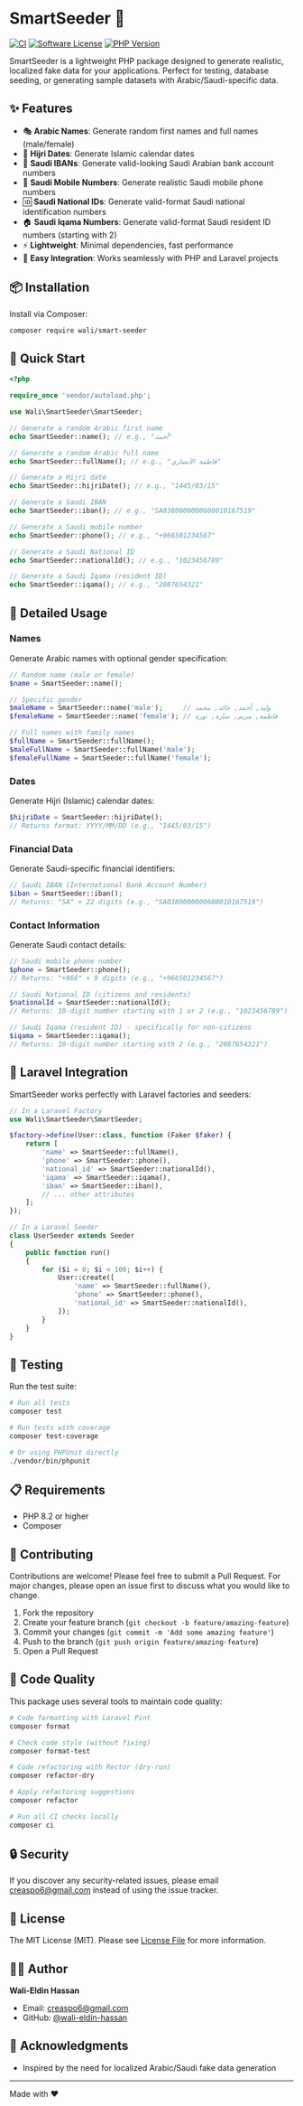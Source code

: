 # SmartSeeder 🌱

[![CI](https://github.com/wali-eldin-hassan/smart-seeder/workflows/CI/badge.svg)](https://github.com/wali-eldin-hassan/smart-seeder/actions)
[![Software License](https://img.shields.io/badge/license-MIT-brightgreen.svg?style=flat-square)](LICENSE)
[![PHP Version](https://img.shields.io/badge/php-%5E8.2-blue.svg?style=flat-square)](https://php.net)

SmartSeeder is a lightweight PHP package designed to generate realistic, localized fake data for your applications. Perfect for testing, database seeding, or generating sample datasets with Arabic/Saudi-specific data.

## ✨ Features

- 🎭 **Arabic Names**: Generate random first names and full names (male/female)
- 📅 **Hijri Dates**: Generate Islamic calendar dates
- 🏦 **Saudi IBANs**: Generate valid-looking Saudi Arabian bank account numbers
- 📱 **Saudi Mobile Numbers**: Generate realistic Saudi mobile phone numbers
- 🆔 **Saudi National IDs**: Generate valid-format Saudi national identification numbers
- 🏠 **Saudi Iqama Numbers**: Generate valid-format Saudi resident ID numbers (starting with 2)
- ⚡ **Lightweight**: Minimal dependencies, fast performance
- 🔧 **Easy Integration**: Works seamlessly with PHP and Laravel projects

## 📦 Installation

Install via Composer:

```bash
composer require wali/smart-seeder
```

## 🚀 Quick Start

```php
<?php

require_once 'vendor/autoload.php';

use Wali\SmartSeeder\SmartSeeder;

// Generate a random Arabic first name
echo SmartSeeder::name(); // e.g., "أحمد"

// Generate a random Arabic full name
echo SmartSeeder::fullName(); // e.g., "فاطمة الأنصاري"

// Generate a Hijri date
echo SmartSeeder::hijriDate(); // e.g., "1445/03/15"

// Generate a Saudi IBAN
echo SmartSeeder::iban(); // e.g., "SA0380000000608010167519"

// Generate a Saudi mobile number
echo SmartSeeder::phone(); // e.g., "+966501234567"

// Generate a Saudi National ID
echo SmartSeeder::nationalId(); // e.g., "1023456789"

// Generate a Saudi Iqama (resident ID)
echo SmartSeeder::iqama(); // e.g., "2087654321"
```

## 📖 Detailed Usage

### Names

Generate Arabic names with optional gender specification:

```php
// Random name (male or female)
$name = SmartSeeder::name();

// Specific gender
$maleName = SmartSeeder::name('male');     // وليد, أحمد, خالد, محمد
$femaleName = SmartSeeder::name('female'); // فاطمة, مريم, سارة, نورة

// Full names with family names
$fullName = SmartSeeder::fullName();
$maleFullName = SmartSeeder::fullName('male');
$femaleFullName = SmartSeeder::fullName('female');
```

### Dates

Generate Hijri (Islamic) calendar dates:

```php
$hijriDate = SmartSeeder::hijriDate();
// Returns format: YYYY/MM/DD (e.g., "1445/03/15")
```

### Financial Data

Generate Saudi-specific financial identifiers:

```php
// Saudi IBAN (International Bank Account Number)
$iban = SmartSeeder::iban();
// Returns: "SA" + 22 digits (e.g., "SA0380000000608010167519")
```

### Contact Information

Generate Saudi contact details:

```php
// Saudi mobile phone number
$phone = SmartSeeder::phone();
// Returns: "+966" + 9 digits (e.g., "+966501234567")

// Saudi National ID (citizens and residents)
$nationalId = SmartSeeder::nationalId();
// Returns: 10-digit number starting with 1 or 2 (e.g., "1023456789")

// Saudi Iqama (resident ID) - specifically for non-citizens
$iqama = SmartSeeder::iqama();
// Returns: 10-digit number starting with 2 (e.g., "2087654321")
```

## 🧪 Laravel Integration

SmartSeeder works perfectly with Laravel factories and seeders:

```php
// In a Laravel Factory
use Wali\SmartSeeder\SmartSeeder;

$factory->define(User::class, function (Faker $faker) {
    return [
        'name' => SmartSeeder::fullName(),
        'phone' => SmartSeeder::phone(),
        'national_id' => SmartSeeder::nationalId(),
        'iqama' => SmartSeeder::iqama(),
        'iban' => SmartSeeder::iban(),
        // ... other attributes
    ];
});

// In a Laravel Seeder
class UserSeeder extends Seeder
{
    public function run()
    {
        for ($i = 0; $i < 100; $i++) {
            User::create([
                'name' => SmartSeeder::fullName(),
                'phone' => SmartSeeder::phone(),
                'national_id' => SmartSeeder::nationalId(),
            ]);
        }
    }
}
```

## 🧪 Testing

Run the test suite:

```bash
# Run all tests
composer test

# Run tests with coverage
composer test-coverage

# Or using PHPUnit directly
./vendor/bin/phpunit
```

## 📋 Requirements

- PHP 8.2 or higher
- Composer

## 🤝 Contributing

Contributions are welcome! Please feel free to submit a Pull Request. For major changes, please open an issue first to discuss what you would like to change.

1. Fork the repository
2. Create your feature branch (`git checkout -b feature/amazing-feature`)
3. Commit your changes (`git commit -m 'Add some amazing feature'`)
4. Push to the branch (`git push origin feature/amazing-feature`)
5. Open a Pull Request

## 📝 Code Quality

This package uses several tools to maintain code quality:

```bash
# Code formatting with Laravel Pint
composer format

# Check code style (without fixing)
composer format-test

# Code refactoring with Rector (dry-run)
composer refactor-dry

# Apply refactoring suggestions
composer refactor

# Run all CI checks locally
composer ci
```

## 🔒 Security

If you discover any security-related issues, please email [creaspo6@gmail.com](mailto:creaspo6@gmail.com) instead of using the issue tracker.

## 📄 License

The MIT License (MIT). Please see [License File](LICENSE) for more information.

## 👨‍💻 Author

**Wali-Eldin Hassan**
- Email: [creaspo6@gmail.com](mailto:creaspo6@gmail.com)
- GitHub: [@wali-eldin-hassan](https://github.com/wali-eldin-hassan)

## 🙏 Acknowledgments

- Inspired by the need for localized Arabic/Saudi fake data generation

---

Made with ❤️
